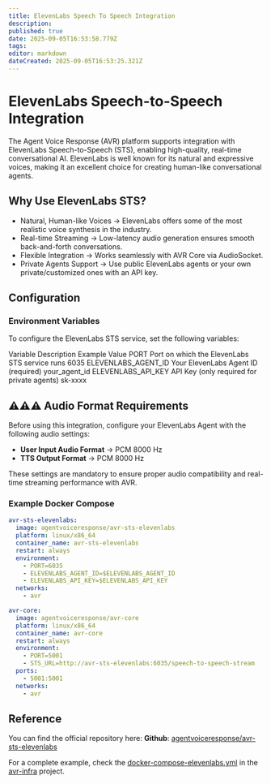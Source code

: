 ```yaml
---
title: ElevenLabs Speech To Speech Integration
description: 
published: true
date: 2025-09-05T16:53:58.779Z
tags: 
editor: markdown
dateCreated: 2025-09-05T16:53:25.321Z
---
```


# ElevenLabs Speech-to-Speech Integration

The Agent Voice Response (AVR) platform supports integration with ElevenLabs Speech-to-Speech (STS), enabling high-quality, real-time conversational AI. ElevenLabs is well known for its natural and expressive voices, making it an excellent choice for creating human-like conversational agents.

## Why Use ElevenLabs STS?
- Natural, Human-like Voices → ElevenLabs offers some of the most realistic voice synthesis in the industry.
- Real-time Streaming → Low-latency audio generation ensures smooth back-and-forth conversations.
- Flexible Integration → Works seamlessly with AVR Core via AudioSocket.
- Private Agents Support → Use public ElevenLabs agents or your own private/customized ones with an API key.

## Configuration

### Environment Variables

To configure the ElevenLabs STS service, set the following variables:

Variable	Description	Example Value
PORT	Port on which the ElevenLabs STS service runs	6035
ELEVENLABS_AGENT_ID	Your ElevenLabs Agent ID (required)	your_agent_id
ELEVENLABS_API_KEY	API Key (only required for private agents)	sk-xxxx

## ⚠️⚠️⚠️ Audio Format Requirements 

Before using this integration, configure your ElevenLabs Agent with the following audio settings:

- **User Input Audio Format** → PCM 8000 Hz
-	**TTS Output Format** → PCM 8000 Hz

These settings are mandatory to ensure proper audio compatibility and real-time streaming performance with AVR.

### Example Docker Compose

```yaml
avr-sts-elevenlabs:
  image: agentvoiceresponse/avr-sts-elevenlabs
  platform: linux/x86_64
  container_name: avr-sts-elevenlabs
  restart: always
  environment:
    - PORT=6035
    - ELEVENLABS_AGENT_ID=$ELEVENLABS_AGENT_ID
    - ELEVENLABS_API_KEY=$ELEVENLABS_API_KEY
  networks:
    - avr

avr-core:
  image: agentvoiceresponse/avr-core
  platform: linux/x86_64
  container_name: avr-core
  restart: always
  environment:
    - PORT=5001
    - STS_URL=http://avr-sts-elevenlabs:6035/speech-to-speech-stream
  ports:
    - 5001:5001
  networks:
    - avr
```

## Reference

You can find the official repository here:
**Github**: [agentvoiceresponse/avr-sts-elevenlabs](https://github.com/agentvoiceresponse/avr-sts-elevenlabs)

For a complete example, check the [docker-compose-elevenlabs.yml](https://github.com/agentvoiceresponse/avr-infra/blob/main/docker-compose-elevenlabs.yml) in the [avr-infra](https://github.com/agentvoiceresponse/avr-infra) project.